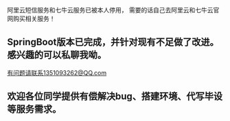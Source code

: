 阿里云短信服务和七牛云服务已被本人停用，
需要的话自己去阿里云和七牛云官网购买相关服务！

## SpringBoot版本已完成，并针对现有不足做了改进。感兴趣的可以私聊我呦。
有问题请联系1351093262@QQ.com

## 欢迎各位同学提供有偿解决bug、搭建环境、代写毕设等服务需求。
